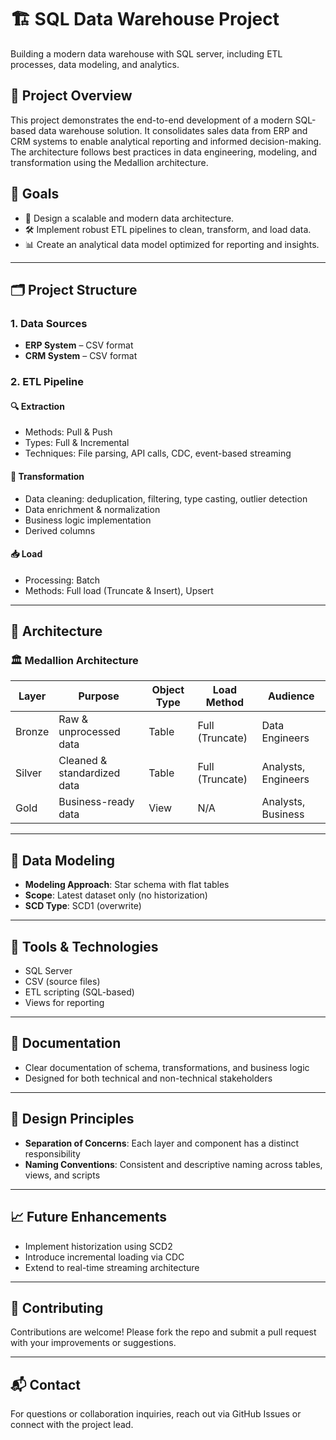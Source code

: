 # 🏗️ SQL Data Warehouse Project
Building a modern data warehouse with SQL server, including ETL processes, data modeling, and analytics.

## 📌 Project Overview
This project demonstrates the end-to-end development of a modern SQL-based data warehouse solution. It consolidates sales data from ERP and CRM systems to enable analytical reporting and informed decision-making. The architecture follows best practices in data engineering, modeling, and transformation using the Medallion architecture.

## 🎯 Goals

- 🧱 Design a scalable and modern data architecture.
- 🛠️ Implement robust ETL pipelines to clean, transform, and load data.
- 📊 Create an analytical data model optimized for reporting and insights.

---

## 🗂️ Project Structure

### 1. Data Sources

- **ERP System** – CSV format
- **CRM System** – CSV format

### 2. ETL Pipeline

#### 🔍 Extraction
- Methods: Pull & Push
- Types: Full & Incremental
- Techniques: File parsing, API calls, CDC, event-based streaming

#### 🔄 Transformation
- Data cleaning: deduplication, filtering, type casting, outlier detection
- Data enrichment & normalization
- Business logic implementation
- Derived columns

#### 📥 Load
- Processing: Batch
- Methods: Full load (Truncate & Insert), Upsert

---

## 🧱 Architecture

### 🏛️ Medallion Architecture

| Layer   | Purpose                        | Object Type | Load Method       | Audience               |
|---------|--------------------------------|-------------|-------------------|------------------------|
| Bronze  | Raw & unprocessed data         | Table       | Full (Truncate)   | Data Engineers         |
| Silver  | Cleaned & standardized data    | Table       | Full (Truncate)   | Analysts, Engineers    |
| Gold    | Business-ready data            | View        | N/A               | Analysts, Business     |

---

## 🧮 Data Modeling

- **Modeling Approach**: Star schema with flat tables
- **Scope**: Latest dataset only (no historization)
- **SCD Type**: SCD1 (overwrite)

---

## 🧰 Tools & Technologies

- SQL Server
- CSV (source files)
- ETL scripting (SQL-based)
- Views for reporting

---

## 📄 Documentation

- Clear documentation of schema, transformations, and business logic
- Designed for both technical and non-technical stakeholders

---

## 🧠 Design Principles

- **Separation of Concerns**: Each layer and component has a distinct responsibility
- **Naming Conventions**: Consistent and descriptive naming across tables, views, and scripts

---

## 📈 Future Enhancements

- Implement historization using SCD2
- Introduce incremental loading via CDC
- Extend to real-time streaming architecture

---

## 🤝 Contributing

Contributions are welcome! Please fork the repo and submit a pull request with your improvements or suggestions.

---

## 📬 Contact

For questions or collaboration inquiries, reach out via GitHub Issues or connect with the project lead.
